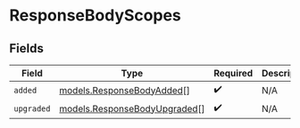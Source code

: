 # ResponseBodyScopes


## Fields

| Field                                                              | Type                                                               | Required                                                           | Description                                                        |
| ------------------------------------------------------------------ | ------------------------------------------------------------------ | ------------------------------------------------------------------ | ------------------------------------------------------------------ |
| `added`                                                            | [models.ResponseBodyAdded](../models/responsebodyadded.md)[]       | :heavy_check_mark:                                                 | N/A                                                                |
| `upgraded`                                                         | [models.ResponseBodyUpgraded](../models/responsebodyupgraded.md)[] | :heavy_check_mark:                                                 | N/A                                                                |